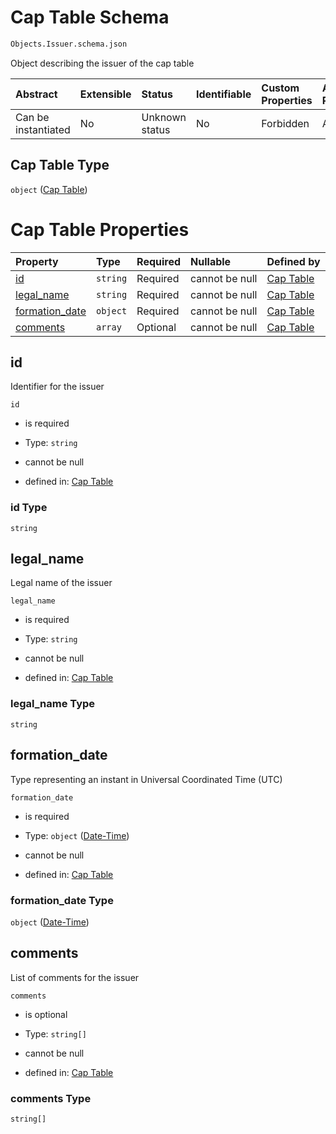 # Cap Table Schema

```txt
Objects.Issuer.schema.json
```

Object describing the issuer of the cap table

| Abstract            | Extensible | Status         | Identifiable | Custom Properties | Additional Properties | Access Restrictions | Defined In                                                                     |
| :------------------ | :--------- | :------------- | :----------- | :---------------- | :-------------------- | :------------------ | :----------------------------------------------------------------------------- |
| Can be instantiated | No         | Unknown status | No           | Forbidden         | Allowed               | none                | [Issuer.schema.json](../out/objects/Issuer.schema.json "open original schema") |

## Cap Table Type

`object` ([Cap Table](issuer.md))

# Cap Table Properties

| Property                          | Type     | Required | Nullable       | Defined by                                                                                          |
| :-------------------------------- | :------- | :------- | :------------- | :-------------------------------------------------------------------------------------------------- |
| [id](#id)                         | `string` | Required | cannot be null | [Cap Table](issuer-properties-id.md "Objects.Issuer.schema.json#/properties/id")                    |
| [legal_name](#legal_name)         | `string` | Required | cannot be null | [Cap Table](issuer-properties-legal_name.md "Objects.Issuer.schema.json#/properties/legal_name")    |
| [formation_date](#formation_date) | `object` | Required | cannot be null | [Cap Table](issuer-properties-date-time.md "Types.DateTime.schema.json#/properties/formation_date") |
| [comments](#comments)             | `array`  | Optional | cannot be null | [Cap Table](issuer-properties-comments.md "Objects.Issuer.schema.json#/properties/comments")        |

## id

Identifier for the issuer

`id`

*   is required

*   Type: `string`

*   cannot be null

*   defined in: [Cap Table](issuer-properties-id.md "Objects.Issuer.schema.json#/properties/id")

### id Type

`string`

## legal_name

Legal name of the issuer

`legal_name`

*   is required

*   Type: `string`

*   cannot be null

*   defined in: [Cap Table](issuer-properties-legal_name.md "Objects.Issuer.schema.json#/properties/legal_name")

### legal_name Type

`string`

## formation_date

Type representing an instant in Universal Coordinated Time (UTC)

`formation_date`

*   is required

*   Type: `object` ([Date-Time](issuer-properties-date-time.md))

*   cannot be null

*   defined in: [Cap Table](issuer-properties-date-time.md "Types.DateTime.schema.json#/properties/formation_date")

### formation_date Type

`object` ([Date-Time](issuer-properties-date-time.md))

## comments

List of comments for the issuer

`comments`

*   is optional

*   Type: `string[]`

*   cannot be null

*   defined in: [Cap Table](issuer-properties-comments.md "Objects.Issuer.schema.json#/properties/comments")

### comments Type

`string[]`
